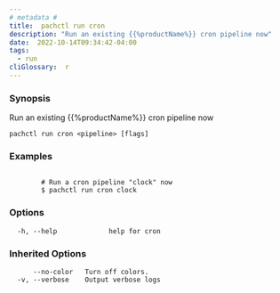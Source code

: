 ```yaml
---
# metadata # 
title:  pachctl run cron
description: "Run an existing {{%productName%}} cron pipeline now"
date:  2022-10-14T09:34:42-04:00
tags:
  - run
cliGlossary:  r
---
```


### Synopsis

Run an existing {{%productName%}} cron pipeline now

```
pachctl run cron <pipeline> [flags]
```

### Examples

```

		# Run a cron pipeline "clock" now
		$ pachctl run cron clock
```

### Options

```
  -h, --help             help for cron
```

### Inherited Options

```
      --no-color   Turn off colors.
  -v, --verbose    Output verbose logs
```

